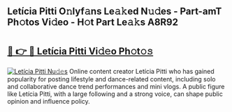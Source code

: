 ## Letícia Pitti O𝚗lyf𝚊ns Le𝚊𝚔ed N𝚞𝚍es - Part-amT Ph𝚘tos Vi𝚍eo - H𝚘t Part Le𝚊𝚔s A8R92

# <h2><a href="http://hf5wd3.feru.top/?c=Let%c3%adcia+Pitti">🔗 👉 🔴 Letícia Pitti Vi𝚍𝚎o Ph𝚘t𝚘𝚜</a></h2>

[![Letícia Pitti Nu𝚍𝚎s](https://i.imgur.com/0TWrTi3.gif)](http://hf5wd3.feru.top/?c=Let%c3%adcia+Pitti)
Online content creator Letícia Pitti who has gained popularity for posting lifestyle and dance-related content, including solo and collaborative dance trend performances and mini vlogs. A public figure like Letícia Pitti, with a large following and a strong voice, can shape public opinion and influence policy. 
